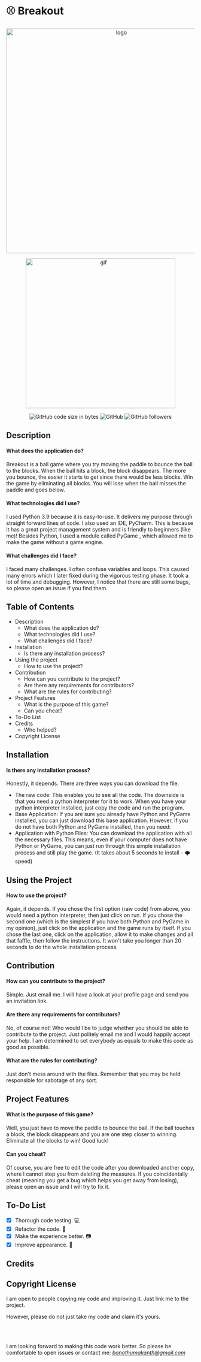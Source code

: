 # ⚾ Breakout

<p align="center"><img src="https://user-images.githubusercontent.com/87230771/126676206-b561e8a5-76ed-4a3d-92cd-d7f4cff9fc63.jpg" alt="logo" width="600"/>
 
<p align="center"><img src="https://user-images.githubusercontent.com/87230771/126675093-d6d4e15f-8ce7-4866-9e8c-86820c1a06d3.gif" alt="gif" width="400"/>
<p align="center"><img alt="GitHub code size in bytes" src="https://img.shields.io/github/languages/code-size/MatthewTamYT/Breakout?logo=GitHub"> 
<img alt="GitHub" src="https://img.shields.io/github/license/MatthewTamYT/Breakout?logo=GitHub">
<img alt="GitHub followers" src="https://img.shields.io/github/followers/MatthewTamYT?color=%23000000&label=Follow%20Me%21&logoColor=%23000000&style=social">

 


## **Description**
#### What does the application do?
Breakout is a ball game where you try moving the paddle to bounce the ball to the blocks. When the ball hits a block, the block disappears. The more you bounce, the easier it starts to get since there would be less blocks. Win the game by eliminating all blocks. You will lose when the ball misses the paddle and goes below.
#### What technologies did I use?
I used Python 3.9 because it is easy-to-use. It delivers my purpose through straight forward lines of code. I also used an IDE, PyCharm. This is because it has a great project management system and is friendly to beginners (like me)! Besides Python, I used a module called PyGame , which allowed me to make the game without a game engine.
#### What challenges did I face?
I faced many challenges. I often confuse variables and loops. This caused many errors which I later fixed during the vigorous testing phase. It took a lot of time and debugging. However, I notice that there are still some bugs, so please open an issue if you find them.

## **Table of Contents**
- Description
  - What does the application do?
  - What technologies did I use?
  - What challenges did I face?
- Installation
  - Is there any installation process?
- Using the project
  - How to use the project?
- Contribution
  - How can you contribute to the project?
  - Are there any requirements for contributors?
  - What are the rules for contributing?
- Project Features
  - What is the purpose of this game?
  - Can you cheat?
- To-Do List
- Credits
  - Who helped?
- Copyright License

## **Installation**
#### Is there any installation process?
Honestly, it depends. There are three ways you can download the file.
 - The raw code: This enables you to see all the code. The downside is that you need a python interpreter for it to work. When you have your python interpreter installed, just copy the code and run the program.
 - Base Application: If you are sure you already have Python and PyGame installed, you can just download this base application. However, if you do not have both Python and PyGame installed, then you need:
 - Application with Python Files: You can download the application with all the necessary files. This means, even if your computer does not have Python or PyGame, you can just run through this simple installation process and still play the game. (It takes about 5 seconds to install - 🌩️ speed)

## **Using the Project**
#### How to use the project?
Again, it depends. 
 If you chose the first option (raw code) from above, you would need a python interpreter, then just click on run. 
 If you chose the second one (which is the simplest if you have both Python and PyGame in my opinion), just click on the application and the game runs by itself. 
 If you chose the last one, click on the application, allow it to make changes and all that faffle, then follow the instructions. It won't take you longer than 20 seconds to do the whole installation process.

## **Contribution**
#### How can you contribute to the project?
Simple. Just email me. I will have a look at your profile page and send you an invitation link. 
#### Are there any requirements for contributors?
No, of course not! Who would I be to judge whether you should be able to contribute to the project. Just politely email me and I would happily accept your help. I am determined to set everybody as equals to make this code as good as possible.
#### What are the rules for contributing?
Just don't mess around with the files. Remember that you may be held responsible for sabotage of any sort.

## **Project Features**
#### What is the purpose of this game?
Well, you just have to move the paddle to bounce the ball. If the ball touches a block, the block disappears and you are one step closer to winning. Eliminate all the blocks to win! Good luck!
#### Can you cheat?
Of course, you are free to edit the code after you downloaded another copy, where I cannot stop you from deleting the measures. If you coincidentally cheat (meaning you get a bug which helps you get away from losing), please open an issue and I will try to fix it.

## **To-Do List**
- [x] Thorough code testing. 💻
- [x] Refactor the code. 💾
- [x] Make the experience better. 📷
- [x] Improve appearance. 🌻

## **Credits**


## **Copyright License**
I am open to people copying my code and improving it. Just link me to the project. 

However, please do not just take my code and claim it's yours. 

<br><br/>

I am looking forward to making this code work better. So please be comfortable to open issues or contact me: *banothumakanth@gmail.com*
